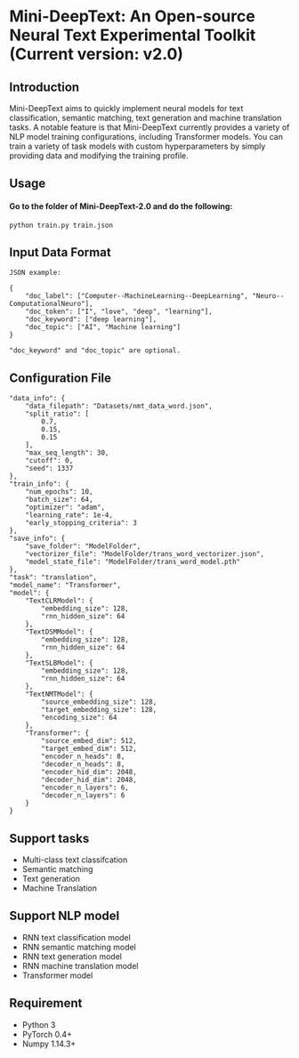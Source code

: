 # Mini-DeepText: An Open-source Neural Text Experimental Toolkit (Current version: v2.0)

## Introduction

Mini-DeepText aims to quickly implement neural models for text classification, semantic matching, text generation and machine translation tasks. A notable feature is that Mini-DeepText currently provides a variety of NLP model training configurations, including Transformer models. You can train a variety of task models with custom hyperparameters by simply providing data and modifying the training profile.

## Usage

#### Go to the folder of Mini-DeepText-2.0 and do the following:
    python train.py train.json

## Input Data Format

    JSON example:

    {
        "doc_label": ["Computer--MachineLearning--DeepLearning", "Neuro--ComputationalNeuro"],
        "doc_token": ["I", "love", "deep", "learning"],
        "doc_keyword": ["deep learning"],
        "doc_topic": ["AI", "Machine learning"]
    }

    "doc_keyword" and "doc_topic" are optional.
    
## Configuration File

    "data_info": {
        "data_filepath": "Datasets/nmt_data_word.json",
        "split_ratio": [
            0.7,
            0.15,
            0.15
        ],
        "max_seq_length": 30,
        "cutoff": 0,
        "seed": 1337
    },
    "train_info": {
        "num_epochs": 10,
        "batch_size": 64,
        "optimizer": "adam",
        "learning_rate": 1e-4,
        "early_stopping_criteria": 3
    },
    "save_info": {
        "save_folder": "ModelFolder",
        "vectorizer_file": "ModelFolder/trans_word_vectorizer.json",
        "model_state_file": "ModelFolder/trans_word_model.pth"
    },
    "task": "translation",
    "model_name": "Transformer",
    "model": {
        "TextCLRModel": {
            "embedding_size": 128,
            "rnn_hidden_size": 64
        },
        "TextDSMModel": {
            "embedding_size": 128,
            "rnn_hidden_size": 64
        },
        "TextSLBModel": {
            "embedding_size": 128,
            "rnn_hidden_size": 64
        },
        "TextNMTModel": {
            "source_embedding_size": 128,
            "target_embedding_size": 128,
            "encoding_size": 64
        },
        "Transformer": {
            "source_embed_dim": 512,
            "target_embed_dim": 512,
            "encoder_n_heads": 8,
            "decoder_n_heads": 8,
            "encoder_hid_dim": 2048,
            "decoder_hid_dim": 2048,
            "encoder_n_layers": 6,
            "decoder_n_layers": 6
        }
    }

## Support tasks

* Multi-class text classifcation
* Semantic matching
* Text generation
* Machine Translation

## Support NLP model
* RNN text classification model
* RNN semantic matching model
* RNN text generation model
* RNN machine translation model
* Transformer model

## Requirement
* Python 3
* PyTorch 0.4+
* Numpy 1.14.3+
